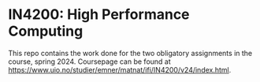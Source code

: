# IN4200: High Performance Computing

This repo contains the work done for the two obligatory assignments in the course, spring 2024. 
Coursepage can be found at https://www.uio.no/studier/emner/matnat/ifi/IN4200/v24/index.html.